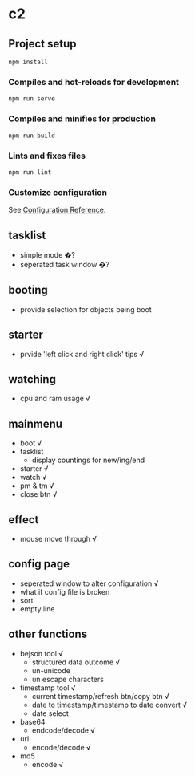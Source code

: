 # c2

## Project setup
```
npm install
```

### Compiles and hot-reloads for development
```
npm run serve
```

### Compiles and minifies for production
```
npm run build
```

### Lints and fixes files
```
npm run lint
```

### Customize configuration
See [Configuration Reference](https://cli.vuejs.org/config/).

## tasklist
- simple mode   �?
- seperated task window   �?

## booting
- provide selection for objects being boot

## starter
- prvide 'left click and right click' tips  √

## watching
- cpu and ram usage √

## mainmenu
- boot  √
- tasklist
    - display countings for new/ing/end
- starter   √
- watch  √
- pm & tm   √
- close btn √

## effect
- mouse move through    √

## config page
- seperated window to alter configuration   √
- what if config file is broken
- sort
- empty line

## other functions
- bejson tool   √
    - structured data outcome   √
    - un-unicode
    - un escape characters
- timestamp tool    √
    - current timestamp/refresh btn/copy btn    √
    - date to timestamp/timestamp to date convert   √
    - date select
- base64
    - endcode/decode    √
- url
    - encode/decode √
- md5
    - encode    √
    